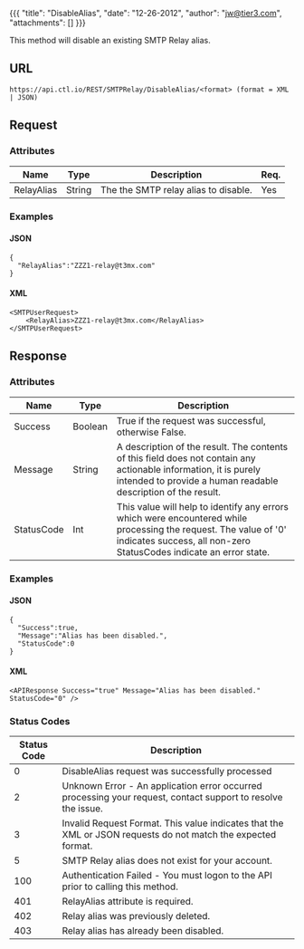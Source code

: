 {{{
  "title": "DisableAlias",
  "date": "12-26-2012",
  "author": "jw@tier3.com",
  "attachments": []
}}}

This method will disable an existing SMTP Relay alias.

## URL

    https://api.ctl.io/REST/SMTPRelay/DisableAlias/<format> (format = XML | JSON)

## Request

### Attributes

| Name | Type | Description | Req. |
| --- | --- | --- | --- |
| RelayAlias | String | The the SMTP relay alias to disable. | Yes |

### Examples

#### JSON

    {
      "RelayAlias":"ZZZ1-relay@t3mx.com"
    }

#### XML

    <SMTPUserRequest>
        <RelayAlias>ZZZ1-relay@t3mx.com</RelayAlias>
    </SMTPUserRequest>

## Response

### Attributes

| Name | Type | Description |
| --- | --- | --- |
| Success | Boolean | True if the request was successful, otherwise False. |
| Message | String | A description of the result. The contents of this field does not contain any actionable information, it is purely intended to provide a human readable description of the result. |
| StatusCode | Int | This value will help to identify any errors which were encountered while processing the request. The value of '0' indicates success, all non-zero StatusCodes indicate an error state. |

### Examples

#### JSON

    {
      "Success":true,
      "Message":"Alias has been disabled.",
      "StatusCode":0
    }

#### XML

    <APIResponse Success="true" Message="Alias has been disabled." StatusCode="0" />

### Status Codes

| Status Code | Description |
| --- | --- |
| 0 | DisableAlias request was successfully processed |
| 2 | Unknown Error - An application error occurred processing your request, contact support to resolve the issue. |
| 3 | Invalid Request Format. This value indicates that the XML or JSON requests do not match the expected format. |
| 5 | SMTP Relay alias does not exist for your account. |
| 100 | Authentication Failed - You must logon to the API prior to calling this method. |
| 401 | RelayAlias attribute is required. |
| 402 | Relay alias was previously deleted. |
| 403 | Relay alias has already been disabled. |
